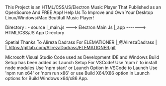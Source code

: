 This Project is an HTML/CSS/JS/Electron Music Player That Published as an OpenSource And FREE App!
Help Us To Improve and Own Your Desktop Linux/Windows/Mac Beutifull Music Player!

Directory :
    -   source
        |_main.js ---> Electron Main Js
        |_app -------> HTML/CSS/JS App Directory

Spetial Thanks To Alireza Dadrass For ELEMATIONER
                    |_@AlirezaDadrass   |
                                        |_https://gitlab.com/AlirezaDadrass/ELEMATIONER.git

 Microsoft Visual Studio Code used as Development IDE and Windows Build Setup has been added as Launch Setup For VSCode!
 Use 'npm i' to install node modules
 Use 'npm start' or Launch Option in VSCode to Launch
 Use 'npm run x64' or 'npm run x86' or use Build X64/X86 option in Launch options for Build Windows x64/x86 App.